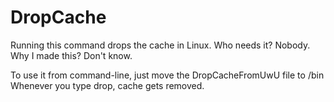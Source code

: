 # DropCache
Running this command drops the cache in Linux. Who needs it? Nobody. Why I made this? Don't know.

To use it from command-line, just move the DropCacheFromUwU file to /bin
Whenever you type drop, cache gets removed.
